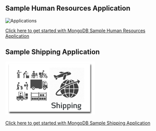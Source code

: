 ## Sample Human Resources Application
![Applications](img/hr.jpg "HR")   

[Click here to get started with MongoDB Sample Human Resources Application](../Stitch/employee)

## Sample Shipping Application
![Applications](img/shipping.jpg "Shipping")   

[Click here to get started with MongoDB Sample Shipping Application](Shipping)
